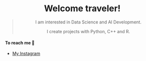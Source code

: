 <div align="center">

# Welcome traveler!

</div>

<div align="center">

> I am interested in Data Science and AI Development.
>
> I create projects with Python, C++ and R.

</div>

#### To reach me 📮
- [My Instagram](https://instagram.com/lua.d3v)

<div align="center">
